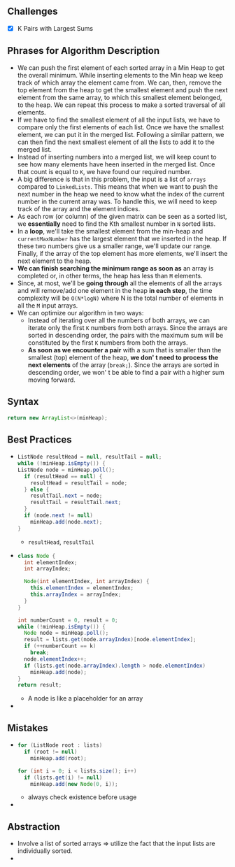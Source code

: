 ## Challenges

- [x] K Pairs with Largest Sums


## Phrases for Algorithm Description

- We can push the first element of each sorted array in a Min Heap to get the overall minimum. While inserting elements to the Min heap we keep track of which array the element came from. We can, then, remove the top element from the heap to get the smallest element and push the next element from the same array, to which this smallest element belonged, to the heap. We can repeat this process to make a sorted traversal of all elements.
- If we have to find the smallest element of all the input lists, we have to compare only the first elements of each list. Once we have the smallest element, we can put it in the merged list. Following a similar pattern, we can then find the next smallest element of all the lists to add it to the merged list.
- Instead of inserting numbers into a merged list, we will keep count to see how many elements have heen inserted in the merged list. Once that count is equal to `K`, we have found our required number.
- A big difference is that in this problem, the input is a list of `arrays` compared to `LinkedLists`. This means that when we want to push the next number in the heap we need to know what the index of the current number in the current array was. To handle this, we will need to keep track of the array and the element indices.
- As each row (or column) of the given matrix can be seen as a sorted list, we **essentially** need to find the Kth smallest number in `N` sorted lists.
- In a **loop**, we'll take the smallest element from the min-heap and `currentMaxNumber` has the largest element that we inserted in the heap. If these two numbers give us a smaller range, we'll update our range. Finally, if the array of the top element has more elements, we'll insert the next element to the heap.
- **We can finish searching the minimum range as soon as** an array is completed or, in other terms, the heap has less than `M` elements.
- Since, at most, we'll be **going through** all the elements of all the arrays and will remove/add one element in the heap **in each step**, the time complexity will be `O(N*logN)` where N is the total number of elements in all the `M` input arrays.
- We can optimize our algorithm in two ways:
  - Instead of iterating over all the numbers of both arrays, we can iterate only the first `K` numbers from both arrays. Since the arrays are sorted in descending order, the pairs with the maximum sum will be constituted by the first `K` numbers from both the arrays.
  - **As soon as we encounter a pair** with a sum that is smaller than the smallest (top) element of the heap, **we don' t need to process the next elements** of the array (`break;`). Since the arrays are sorted in descending order, we won' t be able to find a pair with a higher sum moving forward.

## Syntax

```java
return new ArrayList<>(minHeap);
```

## Best Practices

- ```java
  ListNode resultHead = null, resultTail = null;
  while (!minHeap.isEmpty()) {
  ListNode node = minHeap.poll();
    if (resultHead == null) {
      resultHead = resultTail = node;
    } else {
      resultTail.next = node;
      resultTail = resultTail.next;
    }
    if (node.next != null)
      minHeap.add(node.next);
  }
  ```
  
  - `resultHead`, `resultTail`
  
- ```java
  class Node {
    int elementIndex;
    int arrayIndex;
  
    Node(int elementIndex, int arrayIndex) {
      this.elementIndex = elementIndex;
      this.arrayIndex = arrayIndex;
    }
  }
  
  int numberCount = 0, result = 0;
  while (!minHeap.isEmpty()) {
    Node node = minHeap.poll();
    result = lists.get(node.arrayIndex)[node.elementIndex];
    if (++numberCount == k)
      break;
    node.elementIndex++;
    if (lists.get(node.arrayIndex).length > node.elementIndex)
      minHeap.add(node);
  }
  return result;
  ```

  - A node is like a placeholder for an array

- 

## Mistakes

- ```java
  for (ListNode root : lists)
    if (root != null)
      minHeap.add(root);
  
  for (int i = 0; i < lists.size(); i++)
    if (lists.get(i) != null)
      minHeap.add(new Node(0, i));
  ```

  - always check existence before usage

- 

## Abstraction

- Involve a list of sorted arrays => utilize the fact that the input lists are individually sorted.
- 

